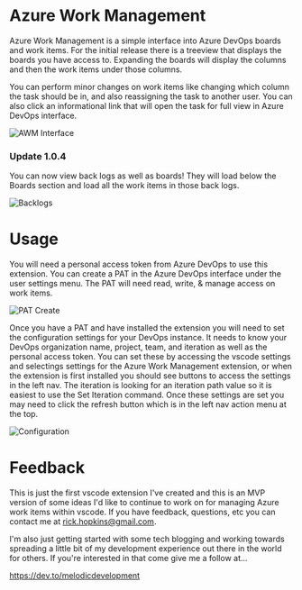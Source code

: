 # Azure Work Management

Azure Work Management is a simple interface into Azure DevOps boards and work items. For the initial release there is a treeview that displays the boards you have access to. Expanding the boards will display the columns and then the work items under those columns.

You can perform minor changes on work items like changing which column the task should be in, and also reassigning the task to another user. You can also click an informational link that will open the task for full view in Azure DevOps interface.

![AWM Interface](https://i.postimg.cc/ncDHqpPb/screenshot-2.png)

### Update 1.0.4

You can now view back logs as well as boards! They will load below the Boards section and load all the work items in those back logs.

![Backlogs](https://i.postimg.cc/bw36v4jZ/screenshot-5.png)

# Usage

You will need a personal access token from Azure DevOps to use this extension. You can create a PAT in the Azure DevOps interface under the user settings menu. The PAT will need read, write, & manage access on work items.

![PAT Create](https://i.postimg.cc/qq94W5g5/screenshot-3.png)

Once you have a PAT and have installed the extension you will need to set the configuration settings for your DevOps instance. It needs to know your DevOps organization name, project, team, and iteration as well as the personal access token. You can set these by accessing the vscode settings and selectings settings for the Azure Work Management extension, or when the extension is first installed you should see buttons to access the settings in the left nav. The iteration is looking for an iteration path value so it is easiest to use the Set Iteration command. Once these settings are set you may need to click the refresh button which is in the left nav action menu at the top.

![Configuration](https://i.postimg.cc/Hk1T2RqJ/screenshot-5.png)

# Feedback

This is just the first vscode extension I've created and this is an MVP version of some ideas I'd like to continue to work on for managing Azure work items within vscode. If you have feedback, questions, etc you can contact me at <rick.hopkins@gmail.com>.

I'm also just getting started with some tech blogging and working towards spreading a little bit of my development experience out there in the world for others. If you're interested in that come give me a follow at...

<https://dev.to/melodicdevelopment>
